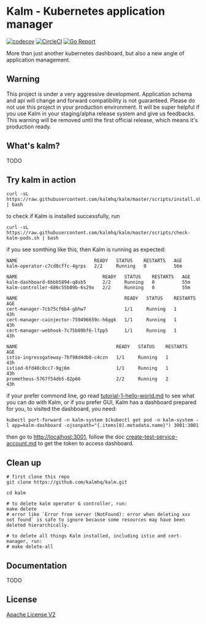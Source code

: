 # Kalm - Kubernetes application manager

[![codecov](https://codecov.io/gh/kalmhq/kalm/branch/master/graph/badge.svg)](https://codecov.io/gh/kalmhq/kalm) [![CircleCI](https://circleci.com/gh/kalmhq/kalm.svg?style=svg)](https://circleci.com/gh/kalmhq/kalm) [![Go Report](https://goreportcard.com/badge/github.com/kalmhq/kalm)](https://goreportcard.com/badge/github.com/kalmhq/kalm)

More than just another kubernetes dashboard, but also a new angle of application management.

## Warning

This project is under a very aggressive development. Application schema and api will change and forward compatibility is not guaranteed. Please do not use this project in your production environment. It will be super helpful if you use Kalm in your staging/alpha release system and give us feedbacks. This warning will be removed until the first official release, which means it's production ready.

## What's kalm?

TODO

## Try kalm in action

```shell
curl -sL https://raw.githubusercontent.com/kalmhq/kalm/master/scripts/install.sh | bash
```

to check if Kalm is installed successfully, run

```
curl -sL https://raw.githubusercontent.com/kalmhq/kalm/master/scripts/check-kalm-pods.sh | bash
```

if you see somthing like this, then Kalm is running as expected:

```
NAME                            READY   STATUS    RESTARTS   AGE
kalm-operator-c7cd8cffc-4grps   2/2     Running   0          56m

NAME                               READY   STATUS    RESTARTS   AGE
kalm-dashboard-6bbb5894-q8sb5      2/2     Running   0          55m
kalm-controller-686c55b89b-6s29x   2/2     Running   0          55m

NAME                                       READY   STATUS    RESTARTS   AGE
cert-manager-7cb75cf6b4-gbhw7              1/1     Running   1          43h
cert-manager-cainjector-759496659c-h6ggk   1/1     Running   1          43h
cert-manager-webhook-7c75b89bf6-lfpp5      1/1     Running   1          43h

NAME                                    READY   STATUS    RESTARTS   AGE
istio-ingressgateway-7bf98d4db8-c4czn   1/1     Running   1          43h
istiod-6fd48c8cc7-9gj6m                 1/1     Running   1          43h
prometheus-5767f54db5-82p66             2/2     Running   2          43h
```

if your prefer commond line, go read [tutorial-1-hello-world.md](doc/tutorial-1-hello-world.md) to see what you can do with Kalm, or if you prefer GUI, Kalm has a dashboard prepared for you, to visited the dashboard, you need:

```
kubectl port-forward -n kalm-system $(kubectl get pod -n kalm-system -l app=kalm-dashboard -ojsonpath="{.items[0].metadata.name}") 3001:3001
```

then go to [http://localhost:3001](http://localhost:3001), follow the doc [create-test-service-account.md](doc/create-test-service-account.md) to get the token to access dashboard.

## Clean up

```
# first clone this repo
git clone https://github.com/kalmhq/kalm.git

cd kalm

# to delete kalm operator & controller, run:
make delete
# error like `Error from server (NotFound): error when deleting xxx not found` is safe to ignore because some resources may have been deleted hierarchically.

# to delete all things Kalm installed, including istio and cert-manager, run:
# make delete-all
```

## Documentation

TODO

## License

[Apache License V2](LICENSE.txt)
